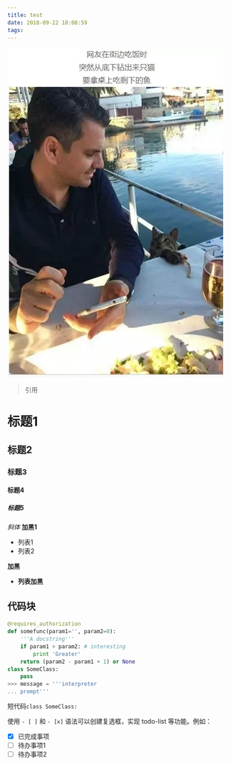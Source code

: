 ```yaml
---
title: test
date: 2018-09-22 18:08:59
tags:
---
```

![](test/1.jpg)
> 引用


# 标题1
## 标题2
### 标题3
#### 标题4
##### 标题5
*斜体*
**加黑1**

- 列表1
- 列表2

**加黑**

- **列表加黑**

## 代码块
``` python
@requires_authorization
def somefunc(param1='', param2=0):
    '''A docstring'''
    if param1 > param2: # interesting
        print 'Greater'
    return (param2 - param1 + 1) or None
class SomeClass:
    pass
>>> message = '''interpreter
... prompt'''
```

短代码`class SomeClass:`


使用 `- [ ]` 和 `- [x]` 语法可以创建复选框，实现 todo-list 等功能。例如：

- [x] 已完成事项
- [ ] 待办事项1
- [ ] 待办事项2
